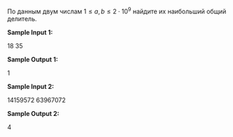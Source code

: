 По данным двум числам $1≤a,b≤2⋅10^9$ найдите их наибольший общий делитель.

**Sample Input 1:**

18 35

**Sample Output 1:**

1

**Sample Input 2:**

14159572 63967072

**Sample Output 2:**

4
